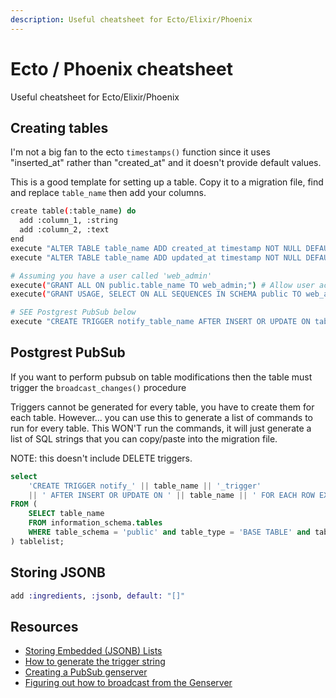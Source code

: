 ```yaml
---
description: Useful cheatsheet for Ecto/Elixir/Phoenix
---
```

# Ecto / Phoenix cheatsheet

Useful cheatsheet for Ecto/Elixir/Phoenix


## Creating tables

I'm not a big fan to the ecto `timestamps()` function since it uses "inserted_at" rather than "created_at" and it doesn't provide default values.

This is a good template for setting up a table. Copy it to a migration file, find and replace `table_name` then add your columns. 

```bash
create table(:table_name) do
  add :column_1, :string
  add :column_2, :text
end
execute "ALTER TABLE table_name ADD created_at timestamp NOT NULL DEFAULT CURRENT_TIMESTAMP" # Automatically fill with the current date
execute "ALTER TABLE table_name ADD updated_at timestamp NOT NULL DEFAULT CURRENT_TIMESTAMP" # Make this column optional

# Assuming you have a user called 'web_admin'
execute("GRANT ALL ON public.table_name TO web_admin;") # Allow user access
execute("GRANT USAGE, SELECT ON ALL SEQUENCES IN SCHEMA public TO web_admin;") # Allow user access for the sequences too

# SEE Postgrest PubSub below
execute "CREATE TRIGGER notify_table_name AFTER INSERT OR UPDATE ON table_name FOR EACH ROW EXECUTE PROCEDURE broadcast_changes();" # Trigger the pubsub procedure

```

## Postgrest PubSub

If you want to perform pubsub on table modifications then the table must trigger the `broadcast_changes()` procedure

Triggers cannot be generated for every table, you have to create them for each table. However...
you can use this to generate a list of commands to run for every table. This WON'T run the commands, it will just generate
a list of SQL strings that you can copy/paste into the migration file.

NOTE: this doesn't include DELETE triggers.

```sql
select
    'CREATE TRIGGER notify_' || table_name || '_trigger'
    || ' AFTER INSERT OR UPDATE ON ' || table_name || ' FOR EACH ROW EXECUTE PROCEDURE broadcast_changes();' AS trigger_creation_query
FROM (
    SELECT table_name
    FROM information_schema.tables
    WHERE table_schema = 'public' and table_type = 'BASE TABLE' and table_name <> 'schema_migrations'
) tablelist;

```


## Storing JSONB

```elixir
add :ingredients, :jsonb, default: "[]"
```



## Resources

- [Storing Embedded (JSONB) Lists](https://thoughtbot.com/blog/why-ecto-s-way-of-storing-embedded-lists-of-maps-makes-querying-hard)
- [How to generate the trigger string](https://stackoverflow.com/questions/29675347/how-to-create-trigger-for-all-table-in-postgresql)
- [Creating a PubSub genserver](https://hackernoon.com/get-notified-of-user-signups-and-plan-changes-automatically-using-postgres-phoenix-pubsub-e67d061b04bc)
- [Figuring out how to broadcast from the Genserver](https://hexdocs.pm/phoenix/Phoenix.Channel.html#module-broadcasting-to-an-external-topic)